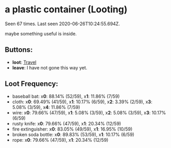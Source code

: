 # a plastic container (Looting)

Seen 67 times. Last seen 2020-06-26T10:24:55.694Z.

maybe something useful is inside.

## Buttons:

- **loot**: [Travel](Travel-travel.md)
- **leave**: I have not gone this way yet.

## Loot Frequency:

  - baseball bat: x**0**: 88.14% (52/59), x**1**: 11.86% (7/59)
  - cloth: x**0**: 69.49% (41/59), x**1**: 10.17% (6/59), x**2**: 3.39% (2/59), x**3**: 5.08% (3/59), x**4**: 11.86% (7/59)
  - wire: x**0**: 79.66% (47/59), x**1**: 5.08% (3/59), x**2**: 5.08% (3/59), x**3**: 10.17% (6/59)
  - rusty knife: x**0**: 79.66% (47/59), x**1**: 20.34% (12/59)
  - fire extinguisher: x**0**: 83.05% (49/59), x**1**: 16.95% (10/59)
  - broken soda bottle: x**0**: 89.83% (53/59), x**1**: 10.17% (6/59)
  - rope: x**0**: 79.66% (47/59), x**1**: 20.34% (12/59)